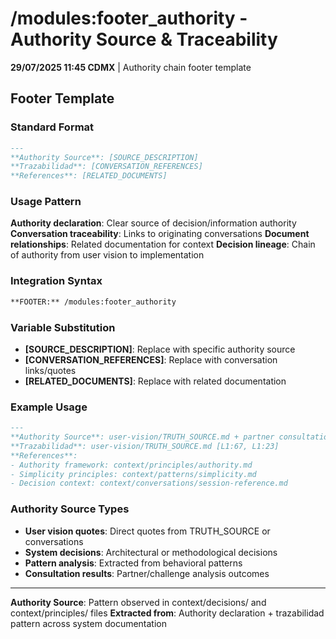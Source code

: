 # /modules:footer_authority - Authority Source & Traceability

**29/07/2025 11:45 CDMX** | Authority chain footer template

## Footer Template

### Standard Format
```markdown
---
**Authority Source**: [SOURCE_DESCRIPTION]
**Trazabilidad**: [CONVERSATION_REFERENCES]
**References**: [RELATED_DOCUMENTS]
```

### Usage Pattern
**Authority declaration**: Clear source of decision/information authority
**Conversation traceability**: Links to originating conversations
**Document relationships**: Related documentation for context
**Decision lineage**: Chain of authority from user vision to implementation

### Integration Syntax
```markdown
**FOOTER:** /modules:footer_authority
```

### Variable Substitution
- **[SOURCE_DESCRIPTION]**: Replace with specific authority source
- **[CONVERSATION_REFERENCES]**: Replace with conversation links/quotes
- **[RELATED_DOCUMENTS]**: Replace with related documentation

### Example Usage
```markdown
---
**Authority Source**: user-vision/TRUTH_SOURCE.md + partner consultation analysis
**Trazabilidad**: user-vision/TRUTH_SOURCE.md [L1:67, L1:23]
**References**: 
- Authority framework: context/principles/authority.md
- Simplicity principles: context/patterns/simplicity.md
- Decision context: context/conversations/session-reference.md
```

### Authority Source Types
- **User vision quotes**: Direct quotes from TRUTH_SOURCE or conversations
- **System decisions**: Architectural or methodological decisions
- **Pattern analysis**: Extracted from behavioral patterns
- **Consultation results**: Partner/challenge analysis outcomes

---
**Authority Source**: Pattern observed in context/decisions/ and context/principles/ files
**Extracted from**: Authority declaration + trazabilidad pattern across system documentation